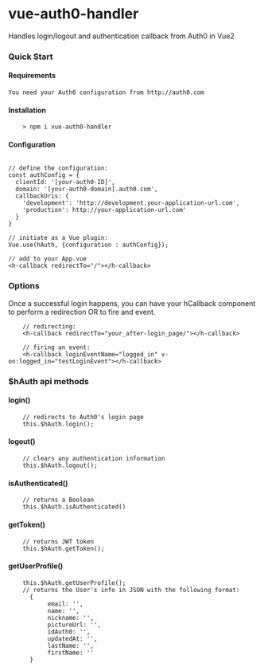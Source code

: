 # vue-auth0-handler
Handles login/logout and authentication callback from Auth0 in Vue2

### Quick Start

#### Requirements
    
    You need your Auth0 configuration from http://auth0.com

#### Installation

```
    > npm i vue-auth0-handler
``` 

#### Configuration   
   
```

// define the configuration:
const authConfig = {
  clientId: '[your-auth0-ID]',
  domain: '[your-auth0-domain].auth0.com',
  callbackUris: {
    'development': 'http://development.your-application-url.com',
    'production': http://your-application-url.com'
  }
}

// initiate as a Vue plugin:
Vue.use(hAuth, {configuration : authConfig});

// add to your App.vue
<h-callback redirectTo="/"></h-callback>

```

### Options

Once a successful login happens, you can have your hCallback component to perform a redirection OR to fire and event. 
```
    // redirecting:
    <h-callback redirectTo="your_after-login_page/"></h-callback>
```
```
    // firing an event:
    <h-callback loginEventName="logged_in" v-on:logged_in="testLoginEvent"></h-callback>
```

### $hAuth api methods

#### login()
```
    // redirects to Auth0's login page
    this.$hAuth.login();
```
#### logout()
```    
    // clears any authentication information 
    this.$hAuth.logout();
```
#### isAuthenticated()
```
    // returns a Boolean
    this.$hAuth.isAuthenticated()
```
#### getToken()
```    
    // returns JWT token
    this.$hAuth.getToken();
```
#### getUserProfile()
```    
    this.$hAuth.getUserProfile();
    // returns the User's info in JSON with the following format:
      {
           email: '',
           name: '',
           nickname: '',
           pictureUrl: '',
           idAuth0: '',
           updatedAt: '',
           lastName: '',
           firstName: ''
      }
```
